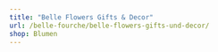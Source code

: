```yaml
---
title: "Belle Flowers Gifts & Decor"
url: /belle-fourche/belle-flowers-gifts-und-decor/
shop: Blumen
---
```

